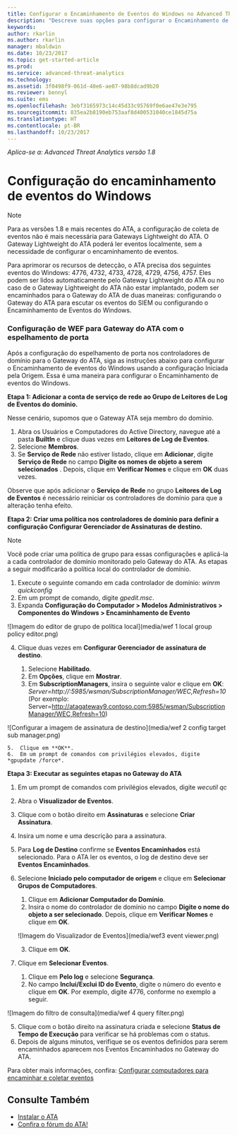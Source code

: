```yaml
---
title: Configurar o Encaminhamento de Eventos do Windows no Advanced Threat Analytics | Microsoft Docs
description: "Descreve suas opções para configurar o Encaminhamento de Eventos do Windows com o ATA"
keywords: 
author: rkarlin
ms.author: rkarlin
manager: mbaldwin
ms.date: 10/23/2017
ms.topic: get-started-article
ms.prod: 
ms.service: advanced-threat-analytics
ms.technology: 
ms.assetid: 3f0498f9-061d-40e6-ae07-98b8dcad9b20
ms.reviewer: bennyl
ms.suite: ems
ms.openlocfilehash: 3ebf3165973c14c45d33c95769f0e6ae47e3e795
ms.sourcegitcommit: 835ea2b8190eb753aaf8d400531040ce1845d75a
ms.translationtype: HT
ms.contentlocale: pt-BR
ms.lasthandoff: 10/23/2017
---
```

*Aplica-se a: Advanced Threat Analytics versão 1.8*



# <a name="configuring-windows-event-forwarding"></a>Configuração do encaminhamento de eventos do Windows

> [!NOTE]
> Para as versões 1.8 e mais recentes do ATA, a configuração de coleta de eventos não é mais necessária para Gateways Lightweight do ATA. O Gateway Lightweight do ATA poderá ler eventos localmente, sem a necessidade de configurar o encaminhamento de eventos.


Para aprimorar os recursos de detecção, o ATA precisa dos seguintes eventos do Windows: 4776, 4732, 4733, 4728, 4729, 4756, 4757. Eles podem ser lidos automaticamente pelo Gateway Lightweight do ATA ou no caso de o Gateway Lightweight do ATA não estar implantado, podem ser encaminhados para o Gateway do ATA de duas maneiras: configurando o Gateway do ATA para escutar os eventos do SIEM ou configurando o Encaminhamento de Eventos do Windows.



### <a name="wef-configuration-for-ata-gateways-with-port-mirroring"></a>Configuração de WEF para Gateway do ATA com o espelhamento de porta

Após a configuração do espelhamento de porta nos controladores de domínio para o Gateway do ATA, siga as instruções abaixo para configurar o Encaminhamento de eventos do Windows usando a configuração Iniciada pela Origem. Essa é uma maneira para configurar o Encaminhamento de eventos do Windows. 

**Etapa 1: Adicionar a conta de serviço de rede ao Grupo de Leitores de Log de Eventos do domínio.** 

Nesse cenário, supomos que o Gateway ATA seja membro do domínio.

1.  Abra os Usuários e Computadores do Active Directory, navegue até a pasta **BuiltIn** e clique duas vezes em **Leitores de Log de Eventos**. 
2.  Selecione **Membros**.
4.  Se **Serviço de Rede** não estiver listado, clique em **Adicionar**, digite **Serviço de Rede** no campo **Digite os nomes de objeto a serem selecionados** . Depois, clique em **Verificar Nomes** e clique em **OK** duas vezes. 

Observe que após adicionar o **Serviço de Rede** no grupo **Leitores de Log de Eventos** é necessário reiniciar os controladores de domínio para que a alteração tenha efeito.

**Etapa 2: Criar uma política nos controladores de domínio para definir a configuração Configurar Gerenciador de Assinaturas de destino.** 
> [!Note] 
> Você pode criar uma política de grupo para essas configurações e aplicá-la a cada controlador de domínio monitorado pelo Gateway do ATA. As etapas a seguir modificarão a política local do controlador de domínio.     

1.  Execute o seguinte comando em cada controlador de domínio: *winrm quickconfig*
2.  Em um prompt de comando, digite *gpedit.msc*.
3.  Expanda **Configuração do Computador > Modelos Administrativos > Componentes do Windows > Encaminhamento de Evento**

 ![Imagem do editor de grupo de política local](media/wef 1 local group policy editor.png)

4.  Clique duas vezes em **Configurar Gerenciador de assinatura de destino**.
   
    1.  Selecione **Habilitado**.
    2.  Em **Opções**, clique em **Mostrar**.
    3.  Em **SubscriptionManagers**, insira o seguinte valor e clique em **OK**:  *Server=http://<fqdnATAGateway>:5985/wsman/SubscriptionManager/WEC,Refresh=10* (Por exemplo: Server=http://atagateway9.contoso.com:5985/wsman/SubscriptionManager/WEC,Refresh=10)
 
   ![Configurar a imagem de assinatura de destino](media/wef 2 config target sub manager.png)
   
    5.  Clique em **OK**.
    6.  Em um prompt de comandos com privilégios elevados, digite *gpupdate /force*. 

**Etapa 3: Executar as seguintes etapas no Gateway do ATA** 

1.  Em um prompt de comandos com privilégios elevados, digite *wecutil qc*
2.  Abra o **Visualizador de Eventos**. 
3.  Clique com o botão direito em **Assinaturas** e selecione **Criar Assinatura**. 

   1.   Insira um nome e uma descrição para a assinatura. 
   2.   Para **Log de Destino** confirme se **Eventos Encaminhados** está selecionado. Para o ATA ler os eventos, o log de destino deve ser **Eventos Encaminhados**. 
   3.   Selecione **Iniciado pelo computador de origem** e clique em **Selecionar Grupos de Computadores**.
        1.  Clique em **Adicionar Computador do Domínio**.
        2.  Insira o nome do controlador de domínio no campo **Digite o nome do objeto a ser selecionado**. Depois, clique em **Verificar Nomes** e clique em **OK**. 
       
        ![Imagem do Visualizador de Eventos](media/wef3 event viewer.png)
   
        
        3.  Clique em **OK**.
   4.   Clique em **Selecionar Eventos**.

        1. Clique em **Pelo log** e selecione **Segurança**.
        2. No campo **Inclui/Exclui ID do Evento**, digite o número do evento e clique em **OK**. Por exemplo, digite 4776, conforme no exemplo a seguir.

 ![Imagem do filtro de consulta](media/wef 4 query filter.png)

   5.   Clique com o botão direito na assinatura criada e selecione **Status de Tempo de Execução** para verificar se há problemas com o status. 
   6.   Depois de alguns minutos, verifique se os eventos definidos para serem encaminhados aparecem nos Eventos Encaminhados no Gateway do ATA.


Para obter mais informações, confira: [Configurar computadores para encaminhar e coletar eventos](https://technet.microsoft.com/library/cc748890)

## <a name="see-also"></a>Consulte Também
- [Instalar o ATA](install-ata-step1.md)
- [Confira o fórum do ATA!](https://social.technet.microsoft.com/Forums/security/home?forum=mata)

